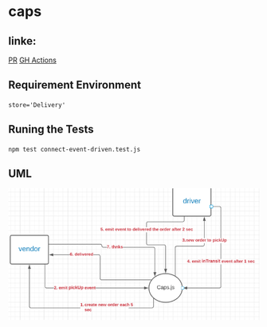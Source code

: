 # caps
## linke: 
[PR](https://github.com/GhofranDayyat/caps/pull/1)
[GH Actions](https://github.com/GhofranDayyat/caps/actions)

## Requirement Environment
``store='Delivery'``
## Runing the Tests
``npm test connect-event-driven.test.js``

## UML
![chack](./assets/class11.png)